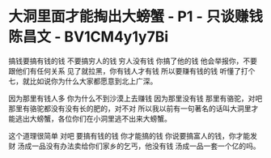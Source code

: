 # 大洞里面才能掏出大螃蟹 - P1 - 只谈赚钱陈昌文 - BV1CM4y1y7Bi

搞钱要搞有钱的钱 不要搞穷人的钱 穷人没有钱 你搞了他的钱 他会举报你，不要跟他们有任何关系 见了就拉黑，你有钱人才有钱 所以要赚有钱的钱 听懂了打个七，就比如说你为什么大家都愿意到北上广深。

因为那里有钱人多 你为什么不到沙漠上去赚钱 因为那里没有钱 那里有骆驼，对吧 那里有骆驼都没有没有长的肥的，对不对 所以我以前有一句著名的话叫大洞里才能逃出大螃蟹，各位你们在小洞里逃不出来大螃蟹。

这个道理很简单 对吧 要搞有钱的钱 你才能搞的钱 你说要搞富人的钱，你才能发财 汤成一品没有办法卖给你们家乡的乞丐，他没有钱 汤成一品一套一个亿的吗。

